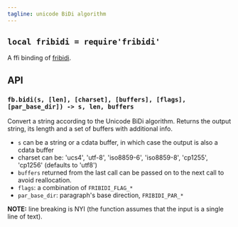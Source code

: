 ```yaml
---
tagline: unicode BiDi algorithm
---
```


## `local fribidi = require'fribidi'`

A ffi binding of [fribidi][fribidi lib].

## API

### `fb.bidi(s, [len], [charset], [buffers], [flags], [par_base_dir]) -> s, len, buffers`

Convert a string according to the Unicode BiDi algorithm. Returns the output
string, its length and a set of buffers with additional info.

  * `s` can be a string or a cdata buffer, in which case the output is also
  a cdata buffer
  * charset can be: 'ucs4', 'utf-8', 'iso8859-6', 'iso8859-8', 'cp1255',
  'cp1256' (defaults to 'utf8')
  * `buffers` returned from the last call can be passed on to the next call
  to avoid reallocation.
  * `flags`: a combination of `FRIBIDI_FLAG_*`
  * `par_base_dir`: paragraph's base direction, `FRIBIDI_PAR_*`

__NOTE:__ line breaking is NYI (the function assumes that the input is a
single line of text).

[fribidi lib]: http://fribidi.org/
